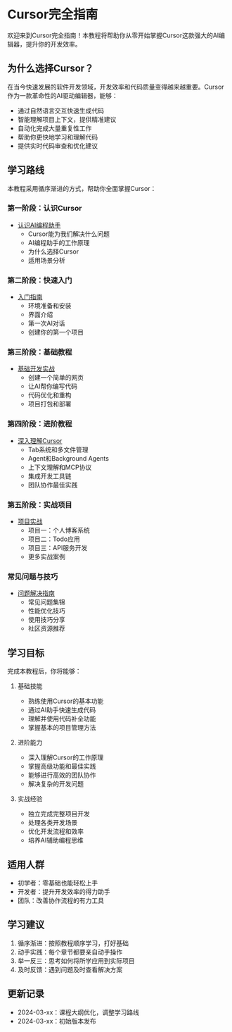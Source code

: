 # Cursor完全指南

欢迎来到Cursor完全指南！本教程将帮助你从零开始掌握Cursor这款强大的AI编辑器，提升你的开发效率。

## 为什么选择Cursor？

在当今快速发展的软件开发领域，开发效率和代码质量变得越来越重要。Cursor作为一款革命性的AI驱动编辑器，能够：

- 通过自然语言交互快速生成代码
- 智能理解项目上下文，提供精准建议
- 自动化完成大量重复性工作
- 帮助你更快地学习和理解代码
- 提供实时代码审查和优化建议

## 学习路线

本教程采用循序渐进的方式，帮助你全面掌握Cursor：

### 第一阶段：认识Cursor
- [认识AI编程助手](./01-introduction.md)
  - Cursor能为我们解决什么问题
  - AI编程助手的工作原理
  - 为什么选择Cursor
  - 适用场景分析

### 第二阶段：快速入门
- [入门指南](./02-quickstart.md)
  - 环境准备和安装
  - 界面介绍
  - 第一次AI对话
  - 创建你的第一个项目

### 第三阶段：基础教程
- [基础开发实战](./03-basics.md)
  - 创建一个简单的网页
  - 让AI帮你编写代码
  - 代码优化和重构
  - 项目打包和部署

### 第四阶段：进阶教程
- [深入理解Cursor](./04-advanced.md)
  - Tab系统和多文件管理
  - Agent和Background Agents
  - 上下文理解和MCP协议
  - 集成开发工具链
  - 团队协作最佳实践

### 第五阶段：实战项目
- [项目实战](./05-projects.md)
  - 项目一：个人博客系统
  - 项目二：Todo应用
  - 项目三：API服务开发
  - 更多实战案例

### 常见问题与技巧
- [问题解决指南](./06-troubleshooting.md)
  - 常见问题集锦
  - 性能优化技巧
  - 使用技巧分享
  - 社区资源推荐

## 学习目标

完成本教程后，你将能够：

1. 基础技能
   - 熟练使用Cursor的基本功能
   - 通过AI助手快速生成代码
   - 理解并使用代码补全功能
   - 掌握基本的项目管理方法

2. 进阶能力
   - 深入理解Cursor的工作原理
   - 掌握高级功能和最佳实践
   - 能够进行高效的团队协作
   - 解决复杂的开发问题

3. 实战经验
   - 独立完成完整项目开发
   - 处理各类开发场景
   - 优化开发流程和效率
   - 培养AI辅助编程思维

## 适用人群

- 初学者：零基础也能轻松上手
- 开发者：提升开发效率的得力助手
- 团队：改善协作流程的有力工具

## 学习建议

1. 循序渐进：按照教程顺序学习，打好基础
2. 动手实践：每个章节都要亲自动手操作
3. 举一反三：思考如何将所学应用到实际项目
4. 及时反馈：遇到问题及时查看解决方案

## 更新记录

- 2024-03-xx：课程大纲优化，调整学习路线
- 2024-03-xx：初始版本发布 